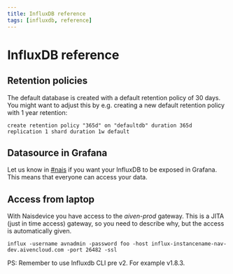 ```yaml
---
title: InfluxDB reference
tags: [influxdb, reference]
---
```


# InfluxDB reference

## Retention policies
The default database is created with a default retention policy of 30 days. You might want to adjust this by e.g. creating a new default retention policy with 1 year retention:

```
create retention policy "365d" on "defaultdb" duration 365d replication 1 shard duration 1w default
```

## Datasource in Grafana

Let us know in [#nais](https://nav-it.slack.com/archives/C5KUST8N6) if you want your InfluxDB to be exposed in Grafana.
This means that everyone can access your data.

## Access from laptop

With Naisdevice you have access to the _aiven-prod_ gateway.
This is a JITA (just in time access) gateway, so you need to describe why, but the access is automatically given.

```
influx -username avnadmin -password foo -host influx-instancename-nav-dev.aivencloud.com -port 26482 -ssl
```

PS: Remember to use Influxdb CLI pre v2. For example v1.8.3.
